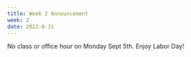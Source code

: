 ```yaml
---
title: Week 2 Announcement
week: 2
date: 2022-8-31
---
```

No class or office hour on Monday Sept 5th. Enjoy Labor Day!